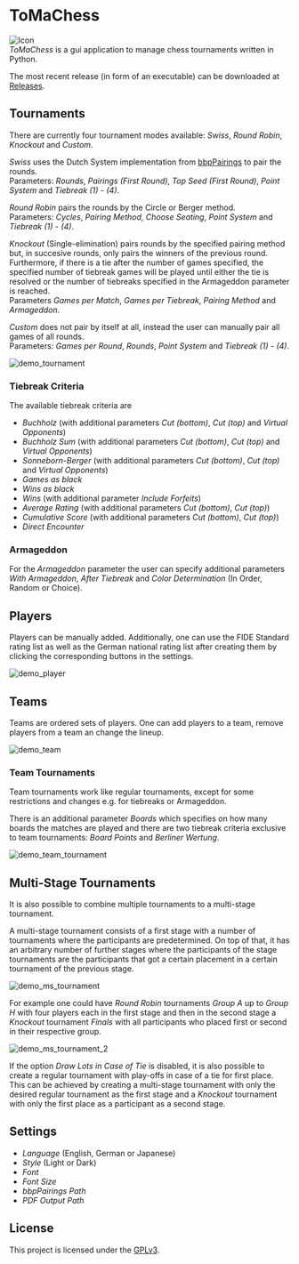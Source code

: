 # ToMaChess  
![Icon](./images/logo.png)  
*ToMaChess* is a gui application to manage chess tournaments written in Python.  
  
The most recent release (in form of an executable) can be downloaded at [Releases](https://github.com/Moritz72/ToMaChess/releases).  
  
## Tournaments  
There are currently four tournament modes available: *Swiss*, *Round Robin*, *Knockout* and *Custom*.  
  
*Swiss* uses the Dutch System implementation from [bbpPairings](https://github.com/BieremaBoyzProgramming/bbpPairings) to pair the rounds.  
Parameters: *Rounds*, *Pairings (First Round)*, *Top Seed (First Round)*, *Point System* and *Tiebreak (1) - (4)*.  
  
*Round Robin* pairs the rounds by the Circle or Berger method.  
Parameters: *Cycles*, *Pairing Method*, *Choose Seating*, *Point System* and *Tiebreak (1) - (4)*.  
  
*Knockout* (Single-elimination) pairs rounds by the specified pairing method but, in succesive rounds, only pairs the winners of the previous round. Furthermore, if there is a tie after the number of games specified, the specified number of tiebreak games will be played until either the tie is resolved or the number of tiebreaks specified in the Armageddon parameter is reached.  
Parameters *Games per Match*, *Games per Tiebreak*, *Pairing Method* and *Armageddon*.  
  
*Custom* does not pair by itself at all, instead the user can manually pair all games of all rounds.  
Parameters: *Games per Round*, *Rounds*, *Point System* and *Tiebreak (1) - (4)*.  
  
![demo_tournament](./demo/demo_tournament.PNG)  
  
### Tiebreak Criteria  
The available tiebreak criteria are  
- *Buchholz* (with additional parameters *Cut (bottom)*, *Cut (top)* and *Virtual Opponents*)  
- *Buchholz Sum* (with additional parameters *Cut (bottom)*, *Cut (top)* and *Virtual Opponents*)  
- *Sonneborn-Berger* (with additional parameters *Cut (bottom)*, *Cut (top)* and *Virtual Opponents*)  
- *Games as black*  
- *Wins as black*  
- *Wins* (with additional parameter *Include Forfeits*)  
- *Average Rating* (with additional parameters *Cut (bottom)*, *Cut (top)*)  
- *Cumulative Score* (with additional parameters *Cut (bottom)*, *Cut (top)*)  
- *Direct Encounter*  
  
### Armageddon  
For the *Armageddon* parameter the user can specify additional parameters *With Armageddon*, *After Tiebreak* and *Color Determination* (In Order, Random or Choice).  
  
## Players  
Players can be manually added. Additionally, one can use the FIDE Standard rating list as well as the German national rating list after creating them by clicking the corresponding buttons in the settings.  
  
![demo_player](./demo/demo_player.PNG)  
  
## Teams  
Teams are ordered sets of players. One can add players to a team, remove players from a team an change the lineup.  
  
![demo_team](./demo/demo_team.PNG)  
  
### Team Tournaments  
Team tournaments work like regular tournaments, except for some restrictions and changes e.g. for tiebreaks or Armageddon.  
  
There is an additional parameter *Boards* which specifies on how many boards the matches are played and there are two tiebreak criteria exclusive to team tournaments: *Board Points* and *Berliner Wertung*.  
  
![demo_team_tournament](./demo/demo_team_tournament.PNG)  
  
## Multi-Stage Tournaments  
It is also possible to combine multiple tournaments to a multi-stage tournament.  
  
A multi-stage tournament consists of a first stage with a number of tournaments where the participants are predetermined. On top of that, it has an arbitrary number of further stages where the participants of the stage tournaments are the participants that got a certain placement in  a certain tournament of the previous stage.  
  
![demo_ms_tournament](./demo/demo_ms_tournament.PNG)  
  
For example one could have *Round Robin* tournaments *Group A* up to *Group H* with four players each in the first stage and then in the second stage a *Knockout* tournament *Finals* with all participants who placed first or second in their respective group.  
  
![demo_ms_tournament_2](./demo/ms_tournament_2.PNG)  
  
If the option *Draw Lots in Case of Tie* is disabled, it is also possible to create a regular tournament with play-offs in case of a tie for first place. This can be achieved by creating a multi-stage tournament with only the desired regular tournament as the first stage and a *Knockout* tournament with only the first place as a participant as a second stage.  
  
## Settings  
- *Language* (English, German or Japanese)  
- *Style* (Light or Dark)  
- *Font*  
- *Font Size*  
- *bbpPairings Path*  
- *PDF Output Path*  
  
## License  
This project is licensed under the [GPLv3](https://www.gnu.org/licenses/gpl-3.0.de.html).  
